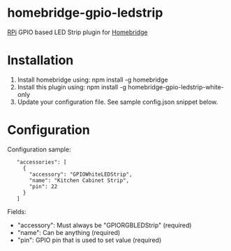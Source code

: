 # homebridge-gpio-ledstrip
[RPi](https://www.raspberrypi.org) GPIO based LED Strip plugin for [Homebridge](https://github.com/nfarina/homebridge)

# Installation

1. Install homebridge using: npm install -g homebridge
2. Install this plugin using: npm install -g homebridge-gpio-ledstrip-white-only
3. Update your configuration file. See sample config.json snippet below. 

# Configuration

Configuration sample:

 ```
    "accessories": [
      {
        "accessory": "GPIOWhiteLEDStrip",
        "name": "Kitchen Cabinet Strip",
        "pin": 22
      }
    ]
```

Fields: 

* "accessory": Must always be "GPIORGBLEDStrip" (required)
* "name": Can be anything (required)
* "pin": GPIO pin that is used to set value (required)
